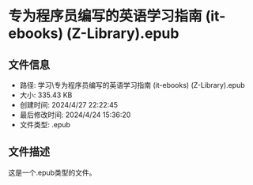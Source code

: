 ﻿# 专为程序员编写的英语学习指南 (it-ebooks) (Z-Library).epub

## 文件信息
- 路径: 学习\专为程序员编写的英语学习指南 (it-ebooks) (Z-Library).epub
- 大小: 335.43 KB
- 创建时间: 2024/4/27 22:22:45
- 最后修改时间: 2024/4/24 15:36:20
- 文件类型: .epub

## 文件描述
这是一个.epub类型的文件。

